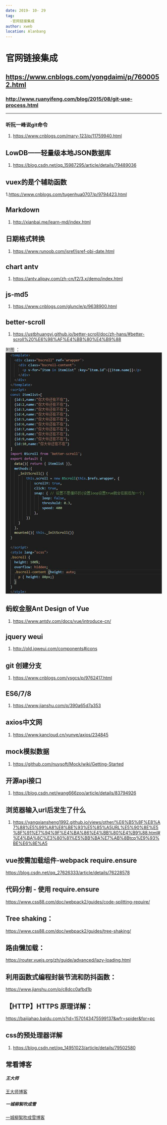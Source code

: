 ```yaml
---
date: 2019- 10- 29
tag: 
  -官网链接集成
author: xweb
location: Alanbang
---
```


# 官网链接集成
https://www.cnblogs.com/yongdaimi/p/7600052.html
----
### http://www.ruanyifeng.com/blog/2015/08/git-use-process.html
----
### 听阮一峰说git命令

1. https://www.cnblogs.com/mary-123/p/11759940.html

LowDB——轻量级本地JSON数据库
----
1. https://blog.csdn.net/qq_15987295/article/details/79489036

vuex的是个辅助函数
----
1.https://www.cnblogs.com/tugenhua0707/p/9794423.html

Markdown
----
1. http://xianbai.me/learn-md/index.html

日期格式转换
----
1. https://www.runoob.com/jsref/jsref-obj-date.html

chart antv
----
1. https://antv.alipay.com/zh-cn/f2/3.x/demo/index.html

js-md5
----
1. https://www.cnblogs.com/gluncle/p/9638900.html

better-scroll 
----
1. https://ustbhuangyi.github.io/better-scroll/doc/zh-hans/#better-scroll%20%E6%98%AF%E4%BB%80%E4%B9%88

附图 ：![GitHub 图标](../img/better.jpg)

蚂蚁金服Ant Design of Vue
----
1. https://www.antdv.com/docs/vue/introduce-cn/

jquery weui
----
1. http://old.jqweui.com/components#icons

git 创建分支
----
1. https://www.cnblogs.com/ysgcs/p/9762417.html

ES6/7/8
----
1. https://www.jianshu.com/p/390a65d7a353

axios中文网
----
1. https://www.kancloud.cn/yunye/axios/234845

mock模拟数据
----
1. https://github.com/nuysoft/Mock/wiki/Getting-Started

开源api接口
----
1. https://blog.csdn.net/wang666zoo/article/details/83794926

浏览器输入url后发生了什么
----
1. https://yangxiansheng1992.github.io/views/other/%E6%B5%8F%E8%A7%88%E5%99%A8%E8%BE%93%E5%85%A5URL%E5%90%8E%E5%8F%91%E7%94%9F%E4%BA%86%E4%BB%80%E4%B9%88.html#%E4%BA%8C%E3%80%81%E5%BB%BA%E7%AB%8Btcp%E9%93%BE%E6%8E%A5

vue按需加载组件-webpack require.ensure 
----
https://blog.csdn.net/qq_27626333/article/details/76228578

代码分割 - 使用 require.ensure
----
https://www.css88.com/doc/webpack2/guides/code-splitting-require/

Tree shaking：
----
https://www.css88.com/doc/webpack2/guides/tree-shaking/

路由懒加载：
----
https://router.vuejs.org/zh/guide/advanced/lazy-loading.html

利用函数式编程封装节流和防抖函数：
----
https://www.jianshu.com/p/c8dcc0afbd1b

【HTTP】HTTPS 原理详解：
----
https://baijiahao.baidu.com/s?id=1570143475599137&wfr=spider&for=pc

css的预处理器详解
----
1. https://blog.csdn.net/qq_14951023/article/details/79502580

常看博客
----
##### 王大师
[王大师博客](https://www.cnblogs.com/wangdashi/)

##### 一城柳絮吹成雪 
[一城柳絮吹成雪博客](https://www.cnblogs.com/mary-123/p/11759940.html)